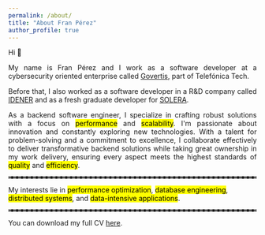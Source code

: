 ```yaml
---
permalink: /about/
title: "About Fran Pérez"
author_profile: true
---
```


Hi 👋

<p style="text-align:justify">
My name is Fran Pérez and I work as a software developer at a cybersecurity oriented enterprise called <a href="https://www.govertis.com/">Govertis</a>, part of Telefónica Tech.
</p>

<p style="text-align:justify">
Before that, I also worked as a software developer in a R&D company called <a href="https://idener.ai/">IDENER</a> and as a fresh graduate developer for <a href="https://www.solerainc.es/">SOLERA</a>.
</p>

<p style="text-align:justify">
As a backend software engineer, I specialize in crafting robust solutions with a focus on <mark class="mark">performance</mark> and <mark class="mark">scalability</mark>. I'm passionate about innovation and constantly exploring new technologies. With a talent for problem-solving and a commitment to excellence, I collaborate effectively to deliver transformative backend solutions while taking great ownership in my work delivery, ensuring every aspect meets the highest standards of <mark class="mark">quality</mark> and <mark class="mark">efficiency</mark>.
</p>

<hr style="border:2px dashed gray">
My interests lie in <mark class="mark">performance optimization</mark>, <mark class="mark">database engineering</mark>, <mark class="mark">distributed systems</mark>, and <mark class="mark">data-intensive applications</mark>.
<hr style="border:2px dashed gray">


You can download my full CV <a href="https://docs.google.com/viewer?url=https://www.franpersanchez.com/assets/resume/Fran_PEREZ_Resume_[Eng]f.pdf" target="_blank">here</a>.